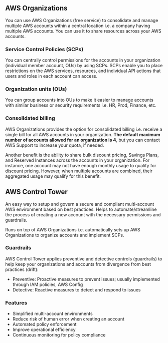 ## AWS Organizations

You can use AWS Organizations (free service) to consolidate and manage multiple AWS accounts within a central location i.e. a company having multiple AWS accounts. You can use it to share resources across your AWS accounts.

### Service Control Policies (SCPs)

You can centrally control permissions for the accounts in your organization (individual member account, OUs) by using SCPs. SCPs enable you to place restrictions on the AWS services, resources, and individual API actions that users and roles in each account can access.

### Organization units (OUs)

You can group accounts into OUs to make it easier to manage accounts with similar business or security requirements i.e. HR, Prod, Finance, etc.

### Consolidated billing

AWS Organizations provides the option for consolidated billing i.e. receive a single bill for all AWS accounts in your organization. **The default maximum number of accounts allowed for an organization is 4**, but you can contact AWS Support to increase your quota, if needed.

Another benefit is the ability to share bulk discount pricing, Savings Plans, and Reserved Instances across the accounts in your organization. For instance, one account may not have enough monthly usage to qualify for discount pricing. However, when multiple accounts are combined, their aggregated usage may qualify for this benefit.

## AWS Control Tower

An easy way to setup and govern a secure and compliant multi-account AWS environment based on best practices. Helps to automate/streamline the process of creating a new account with the necessary permissions and guardrails.

Runs on top of AWS Organizations i.e. automatically sets up AWS Organizations to organize accounts and implement SCPs.

### Guardrails

AWS Control Tower applies preventive and detective controls (guardrails) to help keep your organizations and accounts from divergence from best practices (drift):

- Preventive: Proactive measures to prevent issues; usually implemented through IAM policies, AWS Config
- Detective: Reactive measures to detect and respond to issues

### Features

- Simplified multi-account environments
- Reduce risk of human error when creating an account
- Automated policy enforcement
- Improve operational efficiency
- Continuous monitoring for policy compliance
